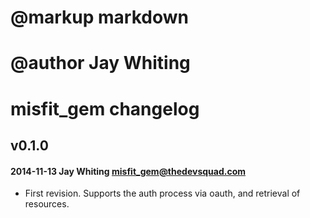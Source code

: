 # @markup markdown
# @author Jay Whiting

# misfit_gem changelog

## v0.1.0

#### 2014-11-13 Jay Whiting <misfit_gem@thedevsquad.com>

* First revision. Supports the auth process via oauth, and retrieval of resources.
